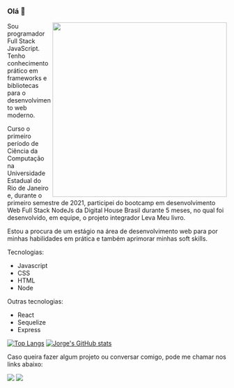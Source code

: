 ### Olá 👋

<img src="https://media.giphy.com/media/1KrM2hhDN3dgk/giphy.gif" min-width="400px" max-width="400px" width="400px" align="right">

<p align="left">
  Sou programador Full Stack JavaScript. Tenho conhecimento prático em frameworks e bibliotecas para o desenvolvimento web moderno.

Curso o primeiro período de Ciência da Computação na Universidade Estadual do Rio de Janeiro e, durante o primeiro semestre de 2021, participei do bootcamp em desenvolvimento Web Full Stack NodeJs da Digital House Brasil durante 5 meses, no qual foi desenvolvido, em equipe, o projeto integrador Leva Meu livro.

Estou a procura de um estágio na área de desenvolvimento web para por minhas habilidades em prática e também aprimorar minhas soft skills.
</p>

<p align="left">
  
Tecnologias:

<ul>
    <li>Javascript</li>
    <li>CSS</li>
    <li>HTML</li>
    <li>Node</li>
</ul>

Outras tecnologias:

<ul>
    <li>React</li>
    <li>Sequelize</li>
    <li>Express</li>
</ul>


[![Top Langs](https://github-readme-stats.vercel.app/api/top-langs/?username=JG-OLIVEIRA&layout=compact)](https://github.com/JG-OLIVEIRA/github-readme-stats)
[![Jorge's GitHub stats](https://github-readme-stats.vercel.app/api?username=JG-OLIVEIRA)](https://github.com/JG-OLIVEIRA/github-readme-stats) 

<p align="left">
    Caso queira fazer algum projeto ou conversar comigo, pode me chamar nos links abaixo:
</p>

<p align="left">
  <a href="https://www.linkedin.com/in/jorge-gon%C3%A7alves-de-oliveira-7570771a2/" alt="Linkedin">
  <img src="https://img.shields.io/badge/-Linkedin-0e76a8?style=for-the-badge&logo=Linkedin&logoColor=white&link=https://www.linkedin.com/"/></a>
  
  <a href="mailto:jorge.goliveira8@gmail.com" alt="Gmail">
  <img src="https://img.shields.io/badge/Gmail-D14836?style=for-the-badge&logo=gmail&logoColor=white"/></a>
</p> 
